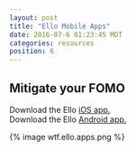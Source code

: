 ```yaml
---
layout: post
title: "Ello Mobile Apps"
date: 2016-07-6 01:23:45 MDT
categories: resources
position: 6
---
```


## Mitigate your FOMO

Download the Ello [iOS app.](https://search.itunes.apple.com/WebObjects/MZContentLink.woa/wa/link?mt=8&path=apps%2fello%2fello)    
Download the Ello [Android app.](https://play.google.com/store/apps/details?id=co.ello.ElloApp)

{% image wtf.ello.apps.png %}

